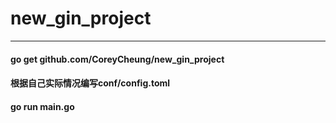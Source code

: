 # new_gin_project
***
#### go get github.com/CoreyCheung/new_gin_project

#### 根据自己实际情况编写conf/config.toml

#### go run main.go

